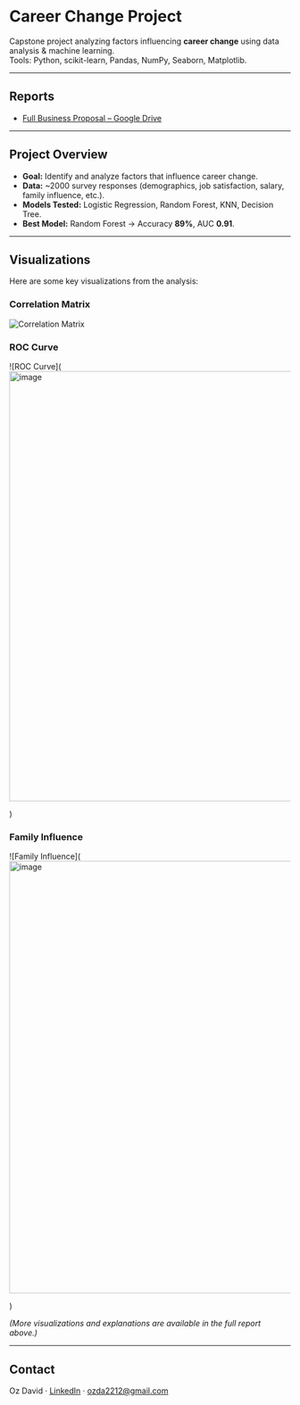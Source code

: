 # Career Change Project

Capstone project analyzing factors influencing **career change** using data analysis & machine learning.  
Tools: Python, scikit-learn, Pandas, NumPy, Seaborn, Matplotlib.

---

## Reports
- [Full Business Proposal – Google Drive](https://drive.google.com/file/d/1ldA6NByaAGfQkBSAUhrDeatKDzyg3hdd/view?usp=sharing)

---

## Project Overview
- **Goal:** Identify and analyze factors that influence career change.  
- **Data:** ~2000 survey responses (demographics, job satisfaction, salary, family influence, etc.).  
- **Models Tested:** Logistic Regression, Random Forest, KNN, Decision Tree.  
- **Best Model:** Random Forest → Accuracy **89%**, AUC **0.91**.  

---

## Visualizations
Here are some key visualizations from the analysis:

### Correlation Matrix
![Correlation Matrix](<img width="1581" height="755" alt="image" src="https://github.com/user-attachments/assets/630096df-2d5b-400e-8a09-d8e85ed133e7" />
)


### ROC Curve
![ROC Curve](<img width="1563" height="771" alt="image" src="https://github.com/user-attachments/assets/fc4138c0-9cc2-4806-89ed-851b1b907d5c" />

)

### Family Influence
![Family Influence](<img width="1571" height="775" alt="image" src="https://github.com/user-attachments/assets/e472936d-dfda-4195-8ccb-dcfa8f021897" />

)

*(More visualizations and explanations are available in the full report above.)*
 

---

## Contact
Oz David · [LinkedIn](https://www.linkedin.com/in/oz-david-4b5396312/) · ozda2212@gmail.com
